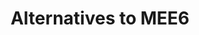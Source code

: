 ---
title: "Alternatives to MEE6"
description: "MEE6 is an awful bot, so here's a list of better bots that do everything MEE6 can and more!"
---